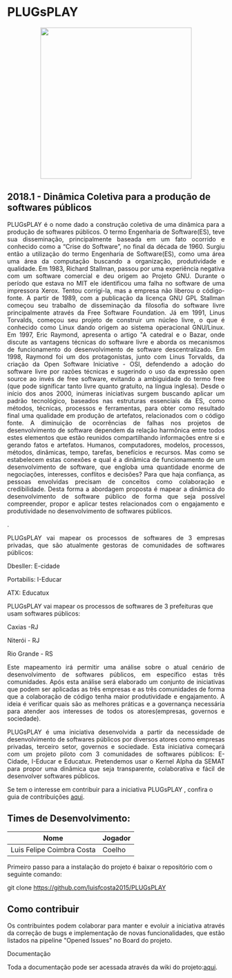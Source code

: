# PLUGsPLAY
<p align="center"><img src="https://encrypted-tbn0.gstatic.com/images?q=tbn:ANd9GcS8lNdLPh0h-iXzDC-wr7PAxyPGIv9YdyDnFfIAgfEb4qxeoOK2rA" width="350px"></p>

## 2018.1 - Dinâmica Coletiva para a produção de softwares públicos 

<p align="justify">PLUGsPLAY é o nome dado a construção coletiva de uma dinâmica para a produção de softwares públicos. O termo Engenharia de Software(ES), teve sua disseminação, principalmente baseada em um fato ocorrido e conhecido como a “Crise do Software”, no final da década de 1960.  Surgiu então a utilização do termo Engenharia de Software(ES), como uma área uma área da computação buscando a organização, produtividade e qualidade. Em 1983, Richard Stallman, passou por uma experiência negativa com um software  comercial e deu origem ao Projeto GNU. Durante o período que estava no MIT ele identificou uma falha no software de uma impressora Xerox. Tentou corrigi-la, mas a empresa não liberou o código-fonte. A partir de 1989, com a publicação da licença GNU GPL Stallman começou seu trabalho de disseminação da filosofia do software livre principalmente através da Free Software Foundation. Já em 1991, Linus Torvalds,  começou seu projeto de construir um núcleo livre, o que é conhecido como Linux dando origem ao sistema operacional GNU/Linux.  Em 1997, Eric Raymond, apresenta o artigo "A catedral e o Bazar, onde discute as vantagens técnicas do software livre e aborda os mecanismos de funcionamento do desenvolvimento de software descentralizado. Em 1998, Raymond foi um dos protagonistas, junto com Linus Torvalds, da criação da Open Software Iniciative - OSI, defendendo a adoção do software livre por razões técnicas e sugerindo o uso da expressão open source ao invés de free software, evitando a ambiguidade do termo free (que pode significar tanto livre quanto gratuito, na língua inglesa). Desde o início dos anos 2000, inúmeras iniciativas surgem buscando aplicar um padrão tecnológico, baseados nas estruturas essenciais da ES, como métodos, técnicas, processos e ferramentas, para obter como resultado final uma qualidade em produção de artefatos, relacionados com o código fonte. A diminuição de ocorrências de falhas nos projetos de desenvolvimento de software dependem da relação harmônica entre todos estes elementos que estão reunidos compartilhando informações entre si e gerando fatos e artefatos. Humanos, computadores, modelos, processos, métodos, dinâmicas, tempo, tarefas, benefícios e recursos. Mas como se estabelecem estas conexões e qual é a dinâmica de funcionamento de um desenvolvimento de software, que engloba uma quantidade enorme de negociações, interesses, conflitos e decisões? Para que haja confiança, as pessoas envolvidas precisam de conceitos como colaboração e credibilidade. Desta forma a  abordagem proposta  é mapear a dinâmica do desenvolvimento de software público de forma que seja possível compreender, propor e aplicar testes relacionados com o engajamento e produtividade no desenvolvimento de softwares públicos.</p>
.

<p align="justify">PLUGsPLAY vai mapear os processos de softwares de 3 empresas privadas, que são atualmente gestoras de comunidades de softwares públicos:</p>

Dbesller: E-cidade

Portabilis: I-Educar

ATX: Educatux

PLUGsPLAY vai mapear os processos de softwares de 3 prefeituras que usam softwares públicos:

Caxias -RJ

Niterói - RJ

Rio Grande - RS

<p align="justify">Este mapeamento irá permitir uma análise sobre o atual cenário de desenvolvimento de softwares públicos, em específico estas três comunidades. Após esta análise será elaborado um conjunto de iniciativas que podem ser aplicadas as três empresas e as três comunidades de forma que a colaboração de código tenha maior produtividade e engajamento. A ideia é verificar quais são as melhores práticas e a governança necessária para atender aos interesses de todos os atores(empresas, governos e sociedade).</p>

<p align="justify">PLUGsPLAY é uma iniciativa desenvolvida a partir da necessidade de desenvolvimento de softwares públicos por diversos atores como empresas privadas, terceiro setor, governos e sociedade. Esta iniciativa começará com um projeto piloto com 3 comunidades de softwares públicos: E-Cidade, I-Educar e Educatux. Pretendemos usar o Kernel Alpha da SEMAT para propor uma dinâmica que seja transparente, colaborativa e fácil de desenvolver softwares públicos.</p> 

Se tem o interesse em contribuir para a iniciativa PLUGsPLAY , confira o guia de contribuições <a href="https://github.com/luisfcosta2015/PLUGsPLAY/wiki/Guia-de-Contribui%C3%A7%C3%B5es">aqui</a>. 

## Times de Desenvolvimento:

| Nome | Jogador 
| --- | --- |
|Luis Felipe Coimbra Costa | Coelho 


Primeiro passo para a instalação do projeto é baixar o repositório com o seguinte comando:

git clone https://github.com/luisfcosta2015/PLUGsPLAY

## Como contribuir

<p align="justify">Os contribuintes podem colaborar para manter e evoluir a iniciativa através da correção de bugs e implementação de novas funcionalidades, que estão listados na pipeline "Opened Issues" no Board do projeto.</p>

Documentação

Toda a documentação pode ser acessada através da wiki do projeto:<a href="https://github.com/luisfcosta2015/PLUGsPLAY/wiki">aqui</a>. 

